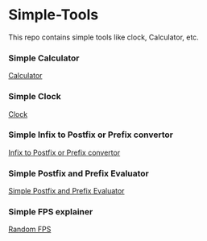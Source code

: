 # Simple-Tools

<p>This repo contains simple tools like clock, Calculator, etc.</p>

<h3>Simple Calculator</h3> <a href="https://raj457036.github.io/Simple-Tools/calculator.html">Calculator</a>
<h3>Simple Clock</h3> <a href="https://raj457036.github.io/Simple-Tools/Clock.html">Clock</a>
<h3>Simple Infix to Postfix or Prefix convertor</h3> <a href="https://raj457036.github.io/Simple-Tools/prefixAndPostfixConvertor.html">Infix to Postfix or Prefix convertor</a>
<h3>Simple Postfix and Prefix Evaluator</h3> <a href="https://raj457036.github.io/Simple-Tools/prefixAndPostfixEvaluator.html">Simple Postfix and Prefix Evaluator</a>
<h3>Simple FPS explainer</h3> <a href="https://raj457036.github.io/Simple-Tools/RandomFPS.html">Random FPS</a>

